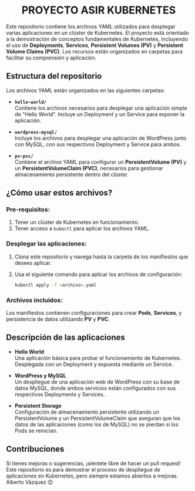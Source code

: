 
<h1 align="center">PROYECTO ASIR KUBERNETES</h1>

Este repositorio contiene los archivos YAML utilizados para desplegar varias aplicaciones en un clúster de Kubernetes. El proyecto está orientado a la demostración de conceptos fundamentales de Kubernetes, incluyendo el uso de **Deployments**, **Services**, **Persistent Volumes (PV)** y **Persistent Volume Claims (PVC)**. Los recursos están organizados en carpetas para facilitar su comprensión y aplicación.

## Estructura del repositorio

Los archivos YAML están organizados en las siguientes carpetas:

- **`hello-world/`**  
  Contiene los archivos necesarios para desplegar una aplicación simple de "Hello World". Incluye un Deployment y un Service para exponer la aplicación.

- **`wordpress-mysql/`**  
  Incluye los archivos para desplegar una aplicación de WordPress junto con MySQL, con sus respectivos Deployment y Service para ambos.

- **`pv-pvc/`**  
  Contiene el archivo YAML para configurar un **PersistentVolume (PV)** y un **PersistentVolumeClaim (PVC)**, necesarios para gestionar almacenamiento persistente dentro del clúster.

## ¿Cómo usar estos archivos?

### Pre-requisitos:
1. Tener un clúster de Kubernetes en funcionamiento.
2. Tener acceso a `kubectl` para aplicar los archivos YAML.

### Desplegar las aplicaciones:
1. Clona este repositorio y navega hasta la carpeta de los manifiestos que desees aplicar.
2. Usa el siguiente comando para aplicar los archivos de configuración:

   ```bash
   kubectl apply -f <archivo>.yaml
   ```

### Archivos incluidos:
Los manifiestos contienen configuraciones para crear **Pods**, **Services**, y persistencia de datos utilizando **PV** y **PVC**.

## Descripción de las aplicaciones

- **Hello World**  
  Una aplicación básica para probar el funcionamiento de Kubernetes. Desplegada con un Deployment y expuesta mediante un Service.

- **WordPress y MySQL**  
  Un despliegue de una aplicación web de WordPress con su base de datos MySQL, donde ambos servicios están configurados con sus respectivos Deployments y Services.

- **Persistent Storage**  
  Configuración de almacenamiento persistente utilizando un PersistentVolume y un PersistentVolumeClaim que aseguran que los datos de las aplicaciones (como los de MySQL) no se pierdan si los Pods se reinician.

## Contribuciones

Si tienes mejoras o sugerencias, ¡siéntete libre de hacer un pull request! Este repositorio es para demostrar el proceso de despliegue de aplicaciones en Kubernetes, pero siempre estamos abiertos a mejoras. 
Alberto Vázquez 😊

